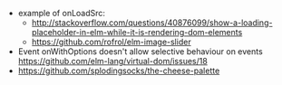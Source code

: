 - example of onLoadSrc:
  - http://stackoverflow.com/questions/40876099/show-a-loading-placeholder-in-elm-while-it-is-rendering-dom-elements
  - https://github.com/rofrol/elm-image-slider
- Event onWithOptions doesn't allow selective behaviour on events https://github.com/elm-lang/virtual-dom/issues/18
- https://github.com/splodingsocks/the-cheese-palette
